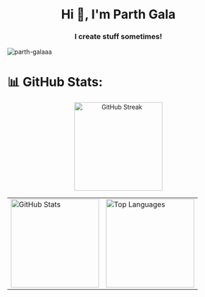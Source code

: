 <h1 align="center">Hi 👋, I'm Parth Gala</h1>
<h3 align="center">I create stuff sometimes!</h3>

<p align="left"> 
  <img src="https://komarev.com/ghpvc/?username=parth-galaaa&label=Profile%20views&color=0e75b6&style=flat" alt="parth-galaaa" /> 
</p>

# 📊 GitHub Stats:

<!-- Top stat -->
<p align="center">
  <img src="https://nirzak-streak-stats.vercel.app/?user=parth-galaaa&theme=highcontrast&hide_border=false" alt="GitHub Streak" height="200"/>
</p>

<!-- Two stats side by side using table -->
<table align="center">
  <tr>
    <td>
      <img src="https://github-readme-stats.vercel.app/api?username=parth-galaaa&theme=highcontrast&hide_border=false&include_all_commits=true&count_private=true" alt="GitHub Stats" height="200"/>
    </td>
    <td>
      <img src="https://github-readme-stats.vercel.app/api/top-langs/?username=parth-galaaa&theme=highcontrast&hide_border=false&include_all_commits=true&count_private=true&layout=compact" alt="Top Languages" height="200"/>
    </td>
  </tr>
</table>
